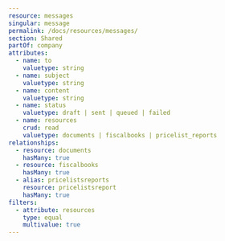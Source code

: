 ```yaml
---
resource: messages
singular: message
permalink: /docs/resources/messages/
section: Shared
partOf: company
attributes:
  - name: to
    valuetype: string
  - name: subject
    valuetype: string
  - name: content
    valuetype: string
  - name: status
    valuetype: draft | sent | queued | failed
  - name: resources
    crud: read
    valuetype: documents | fiscalbooks | pricelist_reports
relationships:
  - resource: documents
    hasMany: true
  - resource: fiscalbooks
    hasMany: true
  - alias: pricelistsreports
    resource: pricelistsreport
    hasMany: true          
filters: 
  - attribute: resources
    type: equal
    multivalue: true
---
```

